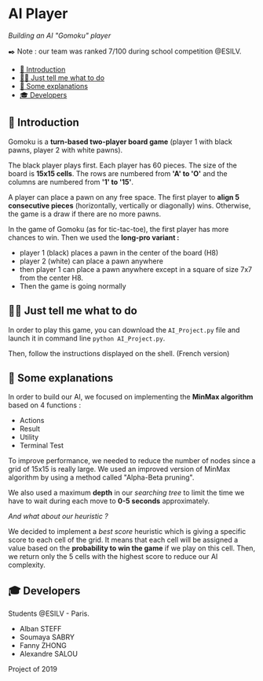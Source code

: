 # AI Player

*Building an AI "Gomoku" player*

✒️ Note : our team was ranked 7/100 during school competition @ESILV.

- [📍 Introduction](#-introduction)
- [👩‍💻 Just tell me what to do](#-Just-tell-me-what-to-do)
- [📝 Some explanations](#-Some-explanations)
- [🎓 Developers](#-Developers)

## 📍 Introduction

Gomoku is a **turn-based two-player board game** (player 1 with black pawns, player 2 with white pawns). 

The black player plays first. Each player has 60 pieces. The size of the board is **15x15 cells**. The rows are numbered from **'A' to 'O'** and the columns are numbered from **'1' to '15'**. 

A player can place a pawn on any free space. The first player to **align 5 consecutive pieces** (horizontally, vertically or diagonally) wins. Otherwise, the game is a draw if there are no more pawns. 

In the game of Gomoku (as for tic-tac-toe), the first player has more chances to win. Then we used the **long-pro variant :**

  - player 1 (black) places a pawn in the center of the board (H8)
  - player 2 (white) can place a pawn anywhere
  - then player 1 can place a pawn anywhere except in a square of size 7x7 from the center H8.
  - Then the game is going normally


## 👩‍💻 Just tell me what to do

In order to play this game, you can download the `AI_Project.py` file and launch it in command line `python AI_Project.py`.

Then, follow the instructions displayed on the shell. (French version)

## 📝 Some explanations

In order to build our AI, we focused on implementing the **MinMax algorithm** based on 4 functions :
  - Actions
  - Result
  - Utility
  - Terminal Test

To improve performance, we needed to reduce the number of nodes since a grid of 15x15 is really large. We used an improved version of MinMax algorithm by using a method called "Alpha-Beta pruning".

We also used a maximum **depth** in our *searching tree* to limit the time we have to wait during each move to **0-5 seconds** approximately.

*And what about our heuristic ?*

We decided to implement a *best score* heuristic which is giving a specific score to each cell of the grid. It means that each cell will be assigned a value based on the **probability to win the game** if we play on this cell. Then, we return only the 5 cells with the highest score to reduce our AI complexity.

## 🎓 Developers

Students @ESILV - Paris.
* Alban STEFF
* Soumaya SABRY
* Fanny ZHONG
* Alexandre SALOU

Project of 2019
